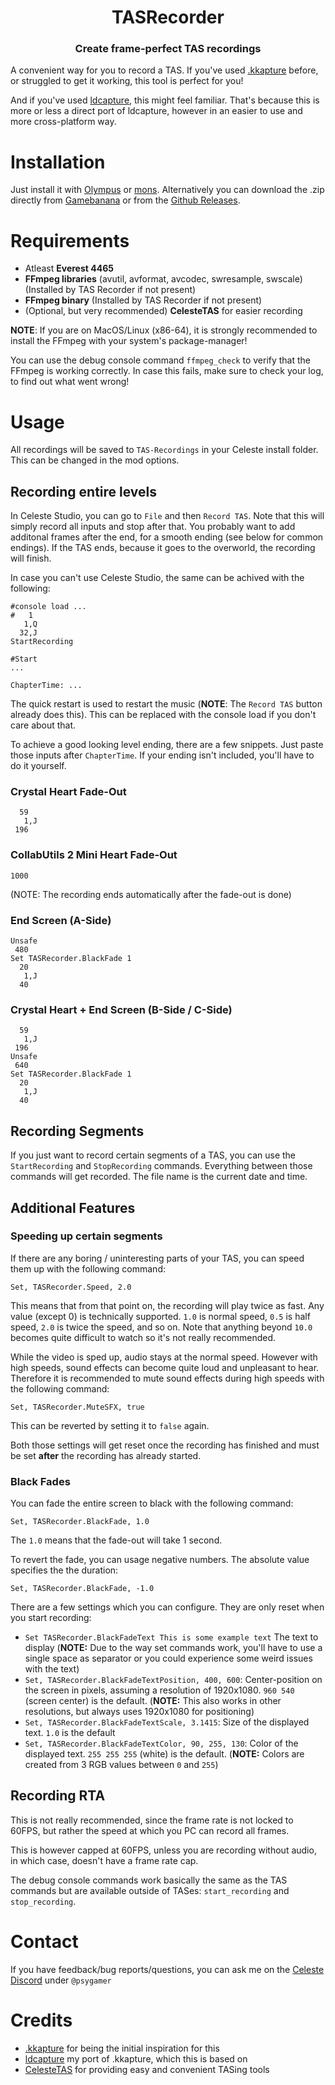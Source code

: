 <h1 align="center">TASRecorder</h1>
<h3 align="center">Create frame-perfect TAS recordings</h3>

A convenient way for you to record a TAS. If you've used [.kkapture](https://github.com/DemoJameson/kkapture) before, or struggled to get it working, this tool is perfect for you!

And if you've used [ldcapture](https://github.com/psyGamer/ldcapture), this might feel familiar. That's because this is more or less a direct port of ldcapture, however in an easier to use and more cross-platform way.

# Installation

Just install it with [Olympus](https://github.com/EverestAPI/Olympus) or [mons](https://github.com/coloursofnoise/mons). Alternatively you can download the .zip directly from [Gamebanana](https://gamebanana.com/tools/14085) or from the [Github Releases](https://github.com/psyGamer/TASRecorder/releases/latest).

# Requirements

- Atleast **Everest 4465**
- **FFmpeg libraries** (avutil, avformat, avcodec, swresample, swscale) (Installed by TAS Recorder if not present)
- **FFmpeg binary** (Installed by TAS Recorder if not present)
- (Optional, but very recommended) **CelesteTAS** for easier recording

**NOTE**: If you are on MacOS/Linux (x86-64), it is strongly recommended to install the FFmpeg with your system's package-manager!

You can use the debug console command `ffmpeg_check` to verify that the FFmpeg is working correctly.
In case this fails, make sure to check your log, to find out what went wrong!

# Usage

All recordings will be saved to `TAS-Recordings` in your Celeste install folder.
This can be changed in the mod options.

## Recording entire levels

In Celeste Studio, you can go to `File` and then `Record TAS`.
Note that this will simply record all inputs and stop after that. You probably want to add additonal frames after the end, for a smooth ending (see below for common endings). If the TAS ends, because it goes to the overworld, the recording will finish.

In case you can't use Celeste Studio, the same can be achived with the following:
```
#console load ...
#   1
   1,Q
  32,J
StartRecording

#Start
...

ChapterTime: ...
```
The quick restart is used to restart the music (**NOTE**: The `Record TAS` button already does this). This can be replaced with the console load if you don't care about that.

To achieve a good looking level ending, there are a few snippets. Just paste those inputs after `ChapterTime`. If your ending isn't included, you'll have to do it yourself.

### Crystal Heart Fade-Out
```
  59
   1,J
 196
```

### CollabUtils 2 Mini Heart Fade-Out
```
1000
```
(NOTE: The recording ends automatically after the fade-out is done)

### End Screen (A-Side)
```
Unsafe
 480
Set TASRecorder.BlackFade 1
  20
   1,J
  40
```

### Crystal Heart + End Screen (B-Side / C-Side)
```
  59
   1,J
 196
Unsafe
 640
Set TASRecorder.BlackFade 1
  20
   1,J
  40
```

## Recording Segments

If you just want to record certain segments of a TAS, you can use the `StartRecording` and `StopRecording` commands. Everything between those commands will get recorded. The file name is the current date and time.

## Additional Features

### Speeding up certain segments

If there are any boring / uninteresting parts of your TAS, you can speed them up with the following command:
```
Set, TASRecorder.Speed, 2.0
```
This means that from that point on, the recording will play twice as fast. Any value (except 0) is technically supported. `1.0` is normal speed, `0.5` is half speed, `2.0` is twice the speed, and so on. Note that anything beyond `10.0` becomes quite difficult to watch so it's not really recommended.

While the video is sped up, audio stays at the normal speed. However with high speeds, sound effects can become quite loud and unpleasant to hear. Therefore it is recommended to mute sound effects during high speeds with the following command:
```
Set, TASRecorder.MuteSFX, true
```
This can be reverted by setting it to `false` again.

Both those settings will get reset once the recording has finished and must be set **after** the recording has already started.

### Black Fades

You can fade the entire screen to black with the following command:
```
Set, TASRecorder.BlackFade, 1.0
```
The `1.0` means that the fade-out will take 1 second.

To revert the fade, you can usage negative numbers. The absolute value specifies the the duration:
```
Set, TASRecorder.BlackFade, -1.0
```

There are a few settings which you can configure. They are only reset when you start recording:
- `Set TASRecorder.BlackFadeText This is some example text` The text to display (**NOTE:** Due to the way set commands work, you'll have to use a single space as separator or you could experience some weird issues with the text)
- `Set, TASRecorder.BlackFadeTextPosition, 400, 600`: Center-position on the screen in pixels, assuming a resolution of 1920x1080. `960 540` (screen center) is the default. (**NOTE:** This also works in other resolutions, but always uses 1920x1080 for positioning)
- `Set, TASRecorder.BlackFadeTextScale, 3.1415`: Size of the displayed text. `1.0` is the default
- `Set, TASRecorder.BlackFadeTextColor, 90, 255, 130`: Color of the displayed text. `255 255 255` (white) is the default. (**NOTE:** Colors are created from 3 RGB values between `0` and `255`)

## Recording RTA

This is not really recommended, since the frame rate is not locked to 60FPS, but rather the speed at which you PC can record all frames.

This is however capped at 60FPS, unless you are recording without audio, in which case, doesn't have a frame rate cap.

The debug console commands work basically the same as the TAS commands but are available outside of TASes: `start_recording` and `stop_recording`.

# Contact

If you have feedback/bug reports/questions, you can ask me on the [Celeste Discord](https://discord.gg/celeste) under `@psygamer`

# Credits

- [.kkapture](https://github.com/DemoJameson/kkapture) for being the initial inspiration for this
- [ldcapture](https://github.com/psyGamer/ldcapture) my port of .kkapture, which this is based on
- [CelesteTAS](https://github.com/EverestAPI/CelesteTAS-EverestInterop) for providing easy and convenient TASing tools
